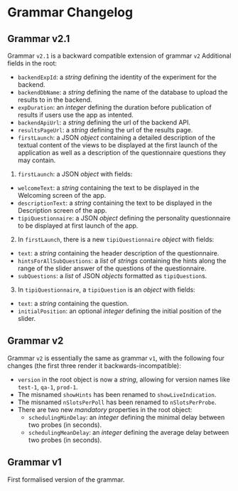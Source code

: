 Grammar Changelog
=================


Grammar v2.1
------------

Grammar `v2.1` is a backward compatible extension of grammar `v2`
Additional fields in the root:
* `backendExpId`: a *string* defining the identity of the experiment for the backend.
* `backendDbName`: a *string* defining the name of the database to upload the results to in the backend.
* `expDuration`: an *integer* defining the duration before publication of results if users use the app as intented.
* `backendApiUrl`: a *string* defining the url of the backend API.
* `resultsPageUrl`: a *string* defining the url of the results page.
* `firstLaunch`: a JSON *object* containing a detailed description of the textual content of the views to be displayed at the first launch of the application as well as a description of the questionnaire questions they may contain.
1. `firstLaunch`: a JSON *object* with fields:
  * `welcomeText`: a *string* containing the text to be displayed in the Welcoming screen of the app.
  * `descriptionText`: a *string* containing the text to be displayed in the Description screen of the app.
  * `tipiQuestionnaire`: a JSON *object* defining the personality questionnaire to be displayed at first launch of the app.
2. In `firstLaunch`, there is a new `tipiQuestionnaire` *object* with fields:
  * `text`: a *string* containing the header description of the questionnaire.
  * `hintsForAllSubQuestions`: a *list* of *strings* containing the hints along the range of the slider answer of the questions of the questionnaire.
  * `subQuestions`: a *list* of JSON *objects* formatted as `tipiQuestion`s.
3. In `tipiQuestionnaire`, a `tipiQuestion` is an *object* with fields:
  * `text`: a *string* containing the question.
  * `initialPosition`: an optional *integer* defining the initial position of the slider.

Grammar v2
----------

Grammar `v2` is essentially the same as grammar `v1`, with the following four changes (the first three render it backwards-incompatible):
* `version` in the root object is now a *string*, allowing for version names like `test-1`, `qa-1`, `prod-1`.
* The misnamed `showHints` has been renamed to `showLiveIndication`.
* The misnamed `nSlotsPerPoll` has been renamed to `nSlotsPerProbe`.
* There are two new *mandatory* properties in the root object:
  * `schedulingMinDelay`: an *integer* defining the minimal delay between two probes (in seconds).
  * `schedulingMeanDelay`: an *integer* defining the average delay between two probes (in seconds).

Grammar v1
----------

First formalised version of the grammar.
